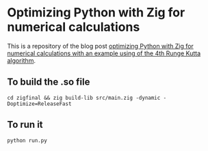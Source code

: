 # Optimizing Python with Zig for numerical calculations

This is a repository of the blog post [optimizing Python with Zig for numerical calculations with an example using of the 4th Runge Kutta algorithm](vinybrasil.github.io/posts/zig-python-runge-kutta). 

## To build the .so file

```
cd zigfinal && zig build-lib src/main.zig -dynamic -Doptimize=ReleaseFast
```

## To run it

```
python run.py
```